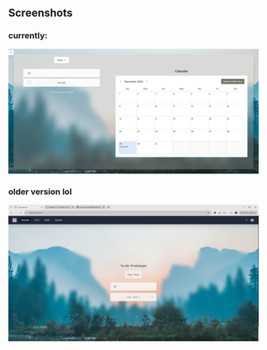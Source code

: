 ## Screenshots

### currently: 
<img src = "docs/screenshots/screenshot2.PNG">

### older version lol
<img src = "docs/screenshots/screenshot.PNG">
